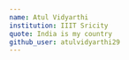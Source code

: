 ```yaml
---
name: Atul Vidyarthi
institution: IIIT Sricity
quote: India is my country
github_user: atulvidyarthi29
---
```

